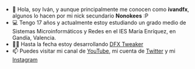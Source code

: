 - 👋 Hola, soy Iván, y aunque principalmente me conocen como **ivandfx**, algunos lo hacen por mi nick secundario **Nonokees** :P
- 💻 Tengo 17 años y actualmente estoy estudiando un grado medio de Sistemas Microinformáticos y Redes en el IES María Enríquez, en Gandía, Valencia.
- 👨‍💻 Hasta la fecha estoy desarrollando [DFX Tweaker](https://github.com/ivandfx/DFXTweaker)
- 📫 Puedes visitar mi canal de [YouTube](https://youtube.com/ivandfx), mi cuenta de [Twitter](https://twitter.com/ivandfx) y mi [Instagram](https://instagram.com/ivandfx)

